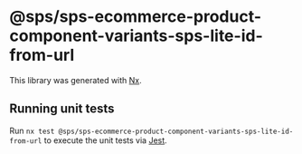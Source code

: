 # @sps/sps-ecommerce-product-component-variants-sps-lite-id-from-url

This library was generated with [Nx](https://nx.dev).

## Running unit tests

Run `nx test @sps/sps-ecommerce-product-component-variants-sps-lite-id-from-url` to execute the unit tests via [Jest](https://jestjs.io).
